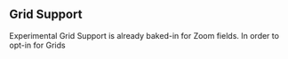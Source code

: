 ## Grid Support

Experimental Grid Support is already baked-in for Zoom fields. In order to opt-in for Grids 